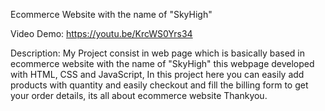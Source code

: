 Ecommerce Website with the name of "SkyHigh"

Video Demo:  <https://youtu.be/KrcWS0Yrs34>

Description: My Project consist in web page which is basically based in ecommerce website with the name of "SkyHigh" this webpage developed with HTML, CSS and JavaScript, In this project here you can easily add products with quantity and easily checkout and fill the billing form to get your order details, its all about ecommerce website Thankyou.
